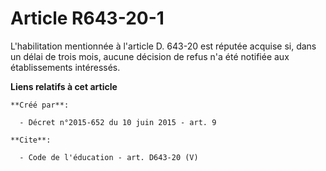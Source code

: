 # Article R643-20-1

L'habilitation mentionnée à l'article D. 643-20 est réputée acquise si, dans un délai de trois mois, aucune décision de refus
n'a été notifiée aux établissements intéressés.

**Liens relatifs à cet article**

	**Créé par**:

	  - Décret n°2015-652 du 10 juin 2015 - art. 9

	**Cite**:

	  - Code de l'éducation - art. D643-20 (V)
